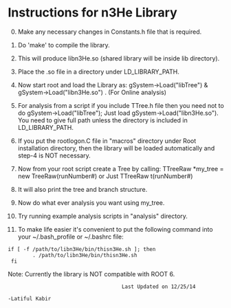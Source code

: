 Instructions for n3He Library
================================

0. Make any necessary changes in Constants.h file that is required.

1. Do 'make' to compile the library. 

2. This will produce  libn3He.so (shared library will be inside lib directory).

3. Place the .so file in a directory under LD_LIBRARY_PATH.

4. Now start root and load the Library as: gSystem->Load("libTree")  & gSystem->Load("libn3He.so")  . (For Online analysis)

5.  For analysis from a script if you include TTree.h file then you need not to do gSystem->Load("libTree"); Just load 
    gSystem->Load("libn3He.so").  You need to give full path unless the directory is included in LD_LIBRARY_PATH.

6. If you put the rootlogon.C file in "macros" directory under Root installation directory, then the library will be loaded automatically 
and step-4 is NOT necessary.

7. Now from your root script create a Tree by calling: TTreeRaw *my_tree = new TreeRaw(runNumber#) or Just TTreeRaw t(runNumber#)

8. It will also print the tree and branch structure.

9. Now do what ever analysis you want using my_tree.

10. Try running example analysis scripts in "analysis" directory.

11. To make life easier it's convenient to put the following command into your ~/.bash_profile or ~/.bashrc file:

 
```
if [ -f /path/to/libn3He/bin/thisn3He.sh ]; then 
        . /path/to/libn3He/bin/thisn3He.sh
 fi 
```

Note: Currently the library is NOT compatible with ROOT 6.

                                                                   

										 Last Updated on 12/25/14
                                                                                 -Latiful Kabir
